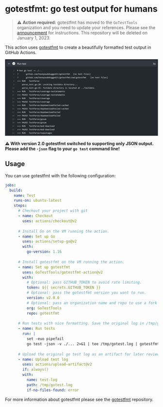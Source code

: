 # gotestfmt: go test output for humans

> ⚠️ **Action required:** gotestfmt has moved to the `GoTestTools` organization and you need to update your references. Please see the [announcement](https://github.com/GoTestTools/gotestfmt/discussions/46) for instructions. This repository will be deleted on January 1, 2023.

This action uses [gotestfmt](https://github.com/GoTestTools/gotestfmt) to create a beautifully formatted test output in GitHub Actions.

![An animation showcasing that gotestfmt transforms a text log into an interactive log with folding sections.](https://raw.githubusercontent.com/GoTestTools/.github/main/gotestfmt.svg)

**⚠️ With version 2.0 gotestfmt switched to supporting only JSON output. Please add the `-json` flag to your `go test` command line!**

## Usage

You can use gotestfmt with the following configuration:

```yaml
jobs:
  build:
    name: Test
    runs-on: ubuntu-latest
    steps:
      # Checkout your project with git
      - name: Checkout
        uses: actions/checkout@v2

      # Install Go on the VM running the action.
      - name: Set up Go
        uses: actions/setup-go@v2
        with:
          go-version: 1.16

      # Install gotestfmt on the VM running the action.
      - name: Set up gotestfmt
        uses: GoTestTools/gotestfmt-action@v2
        with:
          # Optional: pass GITHUB_TOKEN to avoid rate limiting.
          token: ${{ secrets.GITHUB_TOKEN }}
          # Optional: pass the gotestfmt version you want to run. 
          version: v2.0.0
          # Optional: pass an organization name and repo to use a fork
          org: GoTestTools
          repo: gotestfmt

      # Run tests with nice formatting. Save the original log in /tmp/gotest.log
      - name: Run tests
        run: |
          set -euo pipefail
          go test -json -v ./... 2>&1 | tee /tmp/gotest.log | gotestfmt

      # Upload the original go test log as an artifact for later review.
      - name: Upload test log
        uses: actions/upload-artifact@v2
        if: always()
        with:
          name: test-log
          path: /tmp/gotest.log
          if-no-files-found: error
```

For more information about gotestfmt please see the [gotestfmt](https://github.com/GoTestTools/gotestfmt) repository.
